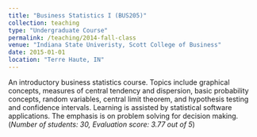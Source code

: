 ```yaml
---
title: "Business Statistics I (BUS205)"
collection: teaching
type: "Undergraduate Course"
permalink: /teaching/2014-fall-class
venue: "Indiana State Univeristy, Scott College of Business"
date: 2015-01-01
location: "Terre Haute, IN"
---
```


An introductory business statistics course. Topics include graphical concepts, measures of central tendency and dispersion, basic probability concepts, random variables, central limit theorem, and hypothesis testing and confidence intervals. Learning is assisted by statistical software applications. The emphasis is on problem solving for decision making.
(*Number of students: 30, Evaluation score: 3.77 out of 5*)